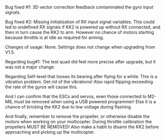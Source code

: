 Bug fixed #1:
3D vector correction feedback contaminated the gyro input signals.

Bug fixed #2:
Missing initialization of RX input signal variables. This could led to undefined RX signals if KK2 is powered up without RX connected, and then in turn cause the KK2 to arm. However no chance of motors starting because throttle is at idle as required for arming.

Changes of usage:
None.
Settings does not change when upgrading from V1.5.

Regarding bug#1:
The test quad did feel more precise after upgrade, but it was not a major change.

Regarding Self-level that looses its bearing after flying for a while:
This is a vibration problem. Get rid of the vibrations!
Also rapid flipping exceeding the rate of the gyros will cause this.

And I can confirm that the ESCs and servos, even those connected to M2-M8, must be removed when using a USB powered programmer! Else it is a chance of bricking the KK2 due to low voltage during flashing.

And finally, remember to remove the propeller, or otherwise disable the motors when working on your multicopter. During throttle calibration the propellers MUST BE REMOVED!
Also make a habit to disarm the KK2 before approaching and picking up the multicopter. 